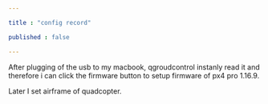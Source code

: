 ```yaml
---

title : "config record"

published : false

---
```


After plugging of the usb to my macbook, qgroudcontrol instanly read it and therefore i can click the firmware button to setup firmware of px4 pro 1.16.9.

Later I set airframe of quadcopter.